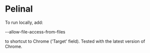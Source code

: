 Pelinal
=======
To run locally, add: 
  
  --allow-file-access-from-files
  
to shortcut to Chrome ('Target' field).
Tested with the latest version of Chrome.
